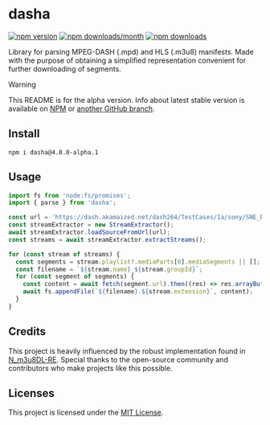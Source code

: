 # dasha

[![npm version](https://img.shields.io/npm/v/dasha?style=flat&color=black)](https://www.npmjs.com/package/dasha)
[![npm downloads/month](https://img.shields.io/npm/dm/dasha?style=flat&color=black)](https://www.npmjs.com/package/dasha)
[![npm downloads](https://img.shields.io/npm/dt/dasha?style=flat&color=black)](https://www.npmjs.com/package/dasha)

Library for parsing MPEG-DASH (.mpd) and HLS (.m3u8) manifests. Made with the purpose of obtaining a simplified representation convenient for further downloading of segments.

> [!WARNING]  
> This README is for the alpha version. Info about latest stable version is available on [NPM](https://www.npmjs.com/package/dasha/v/3.1.5) or [another GitHub branch](https://github.com/streamyx-labs/dasha/tree/v3).


## Install

```shell
npm i dasha@4.0.0-alpha.1
```

## Usage

```js
import fs from 'node:fs/promises';
import { parse } from 'dasha';

const url = 'https://dash.akamaized.net/dash264/TestCases/1a/sony/SNE_DASH_SD_CASE1A_REVISED.mpd';
const streamExtractor = new StreamExtractor();
await streamExtractor.loadSourceFromUrl(url);
const streams = await streamExtractor.extractStreams();

for (const stream of streams) {
  const segments = stream.playlist?.mediaParts[0].mediaSegments || [];
  const filename = `${stream.name}_${stream.groupId}`;
  for (const segment of segments) {
    const content = await fetch(segment.url).then((res) => res.arrayBuffer());
    await fs.appendFile(`${filename}.${stream.extension}`, content);
  }
}
```

## Credits

This project is heavily influenced by the robust implementation found in [N_m3u8DL-RE](https://github.com/nilaoda/N_m3u8DL-RE). Special thanks to the open-source community and contributors who make projects like this possible.

## Licenses

This project is licensed under the [MIT License](LICENSE).
